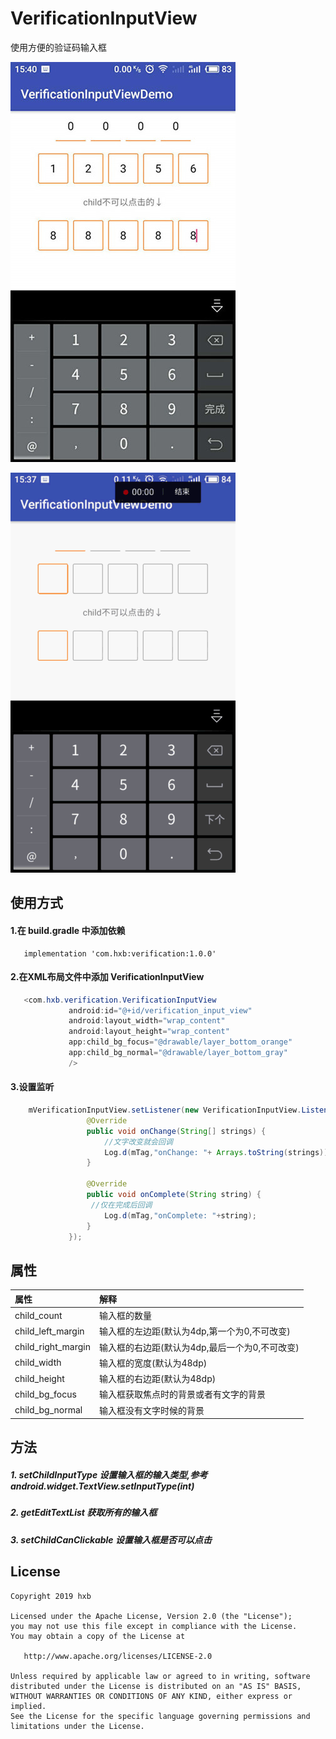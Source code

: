 # VerificationInputView
使用方便的验证码输入框

![image](https://github.com/Freedomhxb/VerificationInputView/blob/master/image/580476320145792042.jpg)

![image](https://github.com/Freedomhxb/VerificationInputView/blob/master/image/gif.gif)
## 使用方式

#### 1.在 build.gradle 中添加依赖
```
   implementation 'com.hxb:verification:1.0.0'
```
#### 2.在XML布局文件中添加 VerificationInputView
```java
   <com.hxb.verification.VerificationInputView
             android:id="@+id/verification_input_view"
             android:layout_width="wrap_content"
             android:layout_height="wrap_content"
             app:child_bg_focus="@drawable/layer_bottom_orange"
             app:child_bg_normal="@drawable/layer_bottom_gray"
             />
```
#### 3.设置监听 
 ```java
     mVerificationInputView.setListener(new VerificationInputView.Listener() {
                  @Override
                  public void onChange(String[] strings) {
                      //文字改变就会回调
                      Log.d(mTag,"onChange: "+ Arrays.toString(strings));
                  }
      
                  @Override
                  public void onComplete(String string) {
                   //仅在完成后回调
                      Log.d(mTag,"onComplete: "+string);
                  }
              });
```
              
## 属性

|属性                |解释               |
|:--------------------|:-----------------|
|child_count           |输入框的数量                 |
|child_left_margin|输入框的左边距(默认为4dp,第一个为0,不可改变) |
|child_right_margin|输入框的右边距(默认为4dp,最后一个为0,不可改变)|
|child_width|输入框的宽度(默认为48dp)                 |
|child_height|输入框的右边距(默认为48dp)|
|child_bg_focus|输入框获取焦点时的背景或者有文字的背景|
|child_bg_normal|输入框没有文字时候的背景|

## 方法

##### 1.  setChildInputType 设置输入框的输入类型,参考android.widget.TextView.setInputType(int)

##### 2.  getEditTextList  获取所有的输入框

##### 3.   setChildCanClickable  设置输入框是否可以点击

License
-------

    Copyright 2019 hxb

    Licensed under the Apache License, Version 2.0 (the "License");
    you may not use this file except in compliance with the License.
    You may obtain a copy of the License at

       http://www.apache.org/licenses/LICENSE-2.0

    Unless required by applicable law or agreed to in writing, software
    distributed under the License is distributed on an "AS IS" BASIS,
    WITHOUT WARRANTIES OR CONDITIONS OF ANY KIND, either express or implied.
    See the License for the specific language governing permissions and
    limitations under the License.


